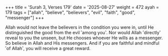 +++
title = 'Surah 3, Verses 179'
date = '2025-08-27'
weight = 472
ayah = 179
tags = ["allah", "believe", "believers", "evil", "faith", "good", "messenger"]
+++

Allah would not leave the believers in the condition you were in, until He distinguished the good from the evil ˹among you˺. Nor would Allah ˹directly˺ reveal to you the unseen, but He chooses whoever He wills as a messenger. So believe in Allah and His messengers. And if you are faithful and mindful ˹of Allah˺, you will receive a great reward.